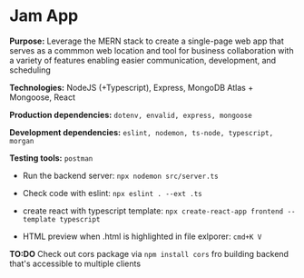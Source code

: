 # Jam App 

**Purpose:**  Leverage the MERN stack to create a single-page web app that serves as a commmon web location and tool for business collaboration with a variety of features enabling easier communication, development, and scheduling

**Technologies:**
NodeJS (+Typescript), Express, MongoDB Atlas + Mongoose,  React

**Production dependencies:** `dotenv, envalid, express, mongoose`

**Development dependencies:** `eslint, nodemon, ts-node, typescript, morgan`

**Testing tools:** `postman`

- Run the backend server:
    `npx nodemon src/server.ts`

- Check code with eslint:
    `npx eslint . --ext .ts`

- create react with typescript template:
    `npx create-react-app frontend --template typescript`

- HTML preview when .html is highlighted in file exlporer:
    `cmd+K V`

**TO:DO**
Check out cors package via `npm install cors` fro building backend that's accessible to multiple clients